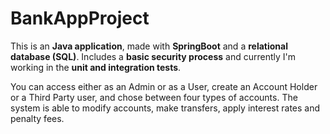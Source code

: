 # BankAppProject


This is an <strong>Java application</strong>, made with <strong>SpringBoot</strong> and a <strong>relational database (SQL)</strong>. 
Includes a <strong>basic security process</strong> and currently I'm working in the <strong>unit and integration tests</strong>.

You can access either as an Admin or as a User, create an Account Holder or a Third Party user, and chose between four types of accounts. 
The system is able to modify accounts, make transfers, apply interest rates and penalty fees.



